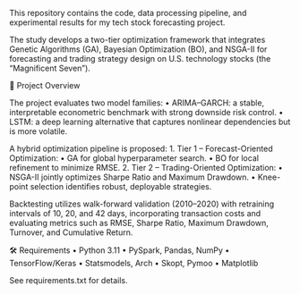 This repository contains the code, data processing pipeline, and experimental results for my tech stock forecasting project.

The study develops a two-tier optimization framework that integrates Genetic Algorithms (GA), Bayesian Optimization (BO), and NSGA-II for forecasting and trading strategy design on U.S. technology stocks (the “Magnificent Seven”).

📌 Project Overview

The project evaluates two model families:
	•	ARIMA–GARCH: a stable, interpretable econometric benchmark with strong downside risk control.
	•	LSTM: a deep learning alternative that captures nonlinear dependencies but is more volatile.

A hybrid optimization pipeline is proposed:
	1.	Tier 1 – Forecast-Oriented Optimization:
	•	GA for global hyperparameter search.
	•	BO for local refinement to minimize RMSE.
	2.	Tier 2 – Trading-Oriented Optimization:
	•	NSGA-II jointly optimizes Sharpe Ratio and Maximum Drawdown.
	•	Knee-point selection identifies robust, deployable strategies.

Backtesting utilizes walk-forward validation (2010–2020) with retraining intervals of 10, 20, and 42 days, incorporating transaction costs and evaluating metrics such as RMSE, Sharpe Ratio, Maximum Drawdown, Turnover, and Cumulative Return.
 
🛠️ Requirements
	•	Python 3.11
	•	PySpark, Pandas, NumPy
	•	TensorFlow/Keras
	•	Statsmodels, Arch
	•	Skopt, Pymoo
	•	Matplotlib

See requirements.txt for details.
